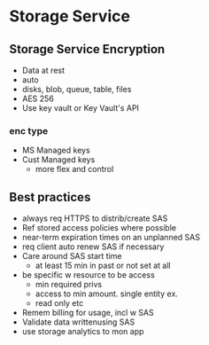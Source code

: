 # Storage Service 

## Storage Service Encryption
* Data at rest
* auto
* disks, blob, queue, table, files
* AES 256
* Use key vault or Key Vault's API

### enc type
* MS Managed keys
* Cust Managed keys
  * more flex and control
 
## Best practices
* always req HTTPS to distrib/create SAS
* Ref stored access policies where possible
* near-term expiration times on an unplanned SAS
* req client auto renew SAS if necessary
* Care around SAS start time
  * at least 15 min in past or not set at all
* be specific w resource to be access
  * min required privs
  * access to min amount. single entity ex. 
  * read only etc
* Remem billing for usage, incl w SAS
* Validate data writtenusing SAS
* use storage analytics to mon app